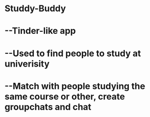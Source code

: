 # Studdy-Buddy
# --Tinder-like app
# --Used to find people to study at univerisity
# --Match with people studying the same course or other, create groupchats and chat
